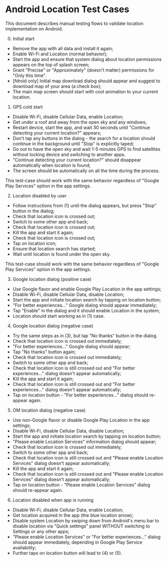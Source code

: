 # Android Location Test Cases

This document describes manual testing flows to validate location
implementation on Android.

0. Initial start

- Remove the app with all data and install it again;
- Enable Wi-Fi and Location (normal behavior);
- Start the app and ensure that system dialog about location permissions
  appears on the top of splash screen;
- Grant "Precise" or "Approximately" (doesn't matter) permissions
  for "Only this time".
- [fdroid only] Initial map download dialog should appear and suggest to
  download map of your area (a check box);
- The main map screen should start with cool animation to your current location.

1. GPS cold start

- Disable Wi-Fi, disable Cellular Data, enable Location;
- Get under a roof and away from the open sky and any windows;
- Restart device, start the app, and wait 30 seconds until
  "Continue detecting your current location?" appears;
- Don't tap any buttons in the dialog - the search for a location
  should continue in the background until "Stop" is explicitly taped;
- Go out to have the open sky and wait 1-5 minutes GPS to find satellites
  without locking device and switching to another apps.
-  "Continue detecting your current location?" should disappear
  automatically when location is found;
- The screen should be automatically on all the time during the process.

This test-case should work with the same behavior regardless of
 "Google Play Services"  option in the app settings.

2. Location disabled by user

- Follow instructions from (1) until the dialog appears,
  but press "Stop" button in the dialog;
- Check that location icon is crossed out;
- Switch to some other app and back;
- Check that location icon is crossed out;
- Kill the app and start it again;
- Check that location icon is crossed out;
- Tap on location icon;
- Ensure that location search has started;
- Wait until location is found under the open sky.

This test-case should work with the same behavior regardless of
 "Google Play Services"  option in the app settings.

3. Google location dialog (positive case)

- Use Google flavor and enable Google Play Location in the app settings;
- Disable Wi-Fi, disable Cellular Data, disable Location;
- Start the app and initiate location search by tapping on location button;
- "For better experiences..." Google dialog should appear immediately;
- Tap "Enable" in the dialog and it should enable Location in the system;
- Location should start working as in (1) case.

4. Google location dialog (negative case)

- Try the same steps as in (3), but tap "No thanks" button in the dialog.
- Check that location icon is crossed out immediately;
- "For better experiences..." Google dialog should appear;
- Tap "No thanks" button again;
- Check that location icon is crossed out immediately;
- Switch to some other app and back;
- Check that location icon is still crossed out and
  "For better experiences..." dialog doesn't appear automatically;
- Kill the app and start it again;
- Check that location icon is still crossed out and
  "For better experiences..." dialog doesn't appear automatically;
- Tap on location button - "For better experiences..." dialog
  should re-appear again.

5. OM location dialog (negative case)

- Use non-Google flavor or disable Google Play Location in the app settings;
- Disable Wi-Fi, disable Cellular Data, disable Location;
- Start the app and initiate location search by tapping on location button;
- "Please enable Location Services" information dialog should appear;
- Check that location icon is crossed out immediately;
- Switch to some other app and back;
- Check that location icon is still crossed out and
  "Please enable Location Services" dialog doesn't appear automatically;
- Kill the app and start it again;
- Check that location icon is still crossed out and
  "Please enable Location Services" dialog doesn't appear automatically;
- Tap on location button - "Please enable Location Services" dialog
  should re-appear again.

6. Location disabled when app is running

- Disable Wi-Fi, disable Cellular Data, enable Location;
- Get location acquired in the app (the blue location arrow);
- Disable system Location by swiping down from Android's menu bar
  to disable location via "Quick settings" panel WITHOUT switching
  to Settings or any other apps;
- "Please enable Location Services" or  "For better experiences..."
  dialog should appear immediately, depending in Google Play Service
  availability;
- Further taps on location button will lead to (4) or (5).
